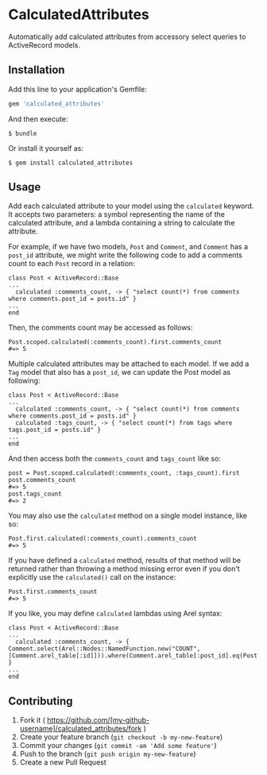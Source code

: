 # CalculatedAttributes

Automatically add calculated attributes from accessory select queries to ActiveRecord models.

## Installation

Add this line to your application's Gemfile:

```ruby
gem 'calculated_attributes'
```

And then execute:

    $ bundle

Or install it yourself as:

    $ gem install calculated_attributes

## Usage

Add each calculated attribute to your model using the `calculated` keyword. It accepts two parameters: a symbol representing the name of the calculated attribute, and a lambda containing a string to calculate the attribute.

For example, if we have two models, `Post` and `Comment`, and `Comment` has a `post_id` attribute, we might write the following code to add a comments count to each `Post` record in a relation:

    class Post < ActiveRecord::Base
    ...
      calculated :comments_count, -> { "select count(*) from comments where comments.post_id = posts.id" }
    ...
    end
    
Then, the comments count may be accessed as follows:

    Post.scoped.calculated(:comments_count).first.comments_count
    #=> 5
    
Multiple calculated attributes may be attached to each model. If we add a `Tag` model that also has a `post_id`, we can update the Post model as following:

    class Post < ActiveRecord::Base
    ...
      calculated :comments_count, -> { "select count(*) from comments where comments.post_id = posts.id" }
      calculated :tags_count, -> { "select count(*) from tags where tags.post_id = posts.id" }
    ...
    end
    
And then access both the `comments_count` and `tags_count` like so:

    post = Post.scoped.calculated(:comments_count, :tags_count).first
    post.comments_count
    #=> 5
    post.tags_count
    #=> 2
    
You may also use the `calculated` method on a single model instance, like so:

    Post.first.calculated(:comments_count).comments_count
    #=> 5
    
If you have defined a `calculated` method, results of that method will be returned rather than throwing a method missing error even if you don't explicitly use the `calculated()` call on the instance:

    Post.first.comments_count
    #=> 5
    
If you like, you may define `calculated` lambdas using Arel syntax:

    class Post < ActiveRecord::Base
    ...
      calculated :comments_count, -> { Comment.select(Arel::Nodes::NamedFunction.new("COUNT", [Comment.arel_table[:id]])).where(Comment.arel_table[:post_id].eq(Post.arel_table[:id])) }
    ...
    end

## Contributing

1. Fork it ( https://github.com/[my-github-username]/calculated_attributes/fork )
2. Create your feature branch (`git checkout -b my-new-feature`)
3. Commit your changes (`git commit -am 'Add some feature'`)
4. Push to the branch (`git push origin my-new-feature`)
5. Create a new Pull Request
